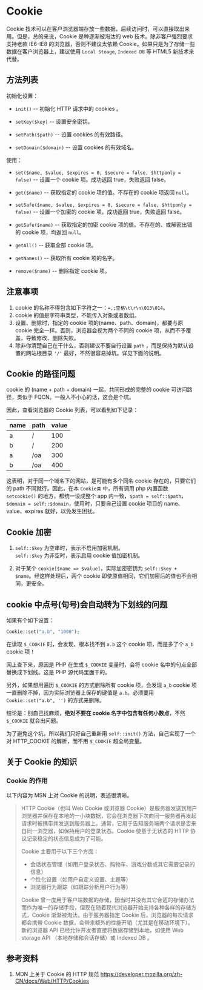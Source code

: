 # Cookie

Cookie 技术可以在客户浏览器端存放一些数据，后续访问时，可以直接取出来用。但是，总的来说，Cookie 是种逐渐被淘汰的 web 技术。除非客户强烈要求支持老款 IE6-IE8 的浏览器，否则不建议太依赖 Cookie。如果只是为了存储一些数据在客户浏览器上，建议使用 `Local Stoage`, `Indexed DB` 等 HTML5 新技术来代替。

## 方法列表

初始化设置：

- `init()` -- 初始化 HTTP 请求中的 cookies 。

- `setKey($key)` -- 设置安全密钥。

- `setPath($path)` -- 设置 cookies 的有效路径。

- `setDomain($domain)` -- 设置 cookies 的有效域名。

使用：

- `set($name, $value, $expires = 0, $secure = false, $httponly = false)` -- 设置一个 cookie 项。成功返回 true，失败返回 false。

- `get($name)` -- 获取指定的 cookie 项的值。不存在的 cookie 项返回 `null`。

- `setSafe($name, $value, $expires = 0, $secure = false, $httponly = false)` -- 设置一个加密的 cookie 项。成功返回 true，失败返回 false。

- `getSafe($name)` -- 获取指定的加密 cookie 项的值。不存在的、或解密出错的 cookie 项，均返回 `null`。

- `getAll()` -- 获取全部 cookie 项。

- `getNames()` -- 获取所有 cookie 项的名字。

- `remove($name)` -- 删除指定 cookie 项。

## 注意事项

1. cookie 的名称不得包含如下字符之一：`=,;空格\t\r\n\013\014`。
1. cookie 的值是字符串类型，不能传入对象或者数组。
1. 设置、删除时，指定的 cookie 项的(name、path、domain)，都要与原 cookie 完全一样。否则，浏览器会视为两个不同的 cookie 项，从而不予覆盖，导致修改、删除失败。
1. 除非你清楚自己在干什么，否则建议不要自行设置 `path` ，而是保持为默认设置的网站根目录 `'/'` 最好，不然很容易掉坑。详见下面的说明。

## Cookie 的路径问题

cookie 的 (name + path + domain) 一起，共同形成的完整的 cookie 可访问路径，类似于 FQCN。一般人不小心的话，这会是个坑。

因此，查看浏览器的 Cookie 列表，可以看到如下记录：

| name | path | value |
| ---- | ---- | ----- |
| a    | /    | 100   |
| b    | /    | 200   |
| a    | /oa  | 300   |
| b    | /oa  | 400   |

这表明，对于同一个域名下的网站，是可能有多个同名 cookie 存在的，只要它们的 path 不同就行。因此，在本 `Cookie类` 中，所有调用 php 内置函数 `setcookie()` 的地方，都统一设成整个 app 内一致，`$path = self::$path`，`$domain = self::$domain`，使用时，只要自己设置 cookie 项目的 name、value、expires 就好，以免发生困扰。

## Cookie 加密

1. `self::$key` 为空串时，表示不启用加密机制。<br>`self::$key` 为非空时，表示启用 cookie 值加密机制。

1. 对于某个 `cookie[$name => $value]`，实际加密密钥为 `self::$key + $name`。经这样处理后，两个 cookie 即使原值相同，它们加密后的值也不会相同，更安全。

## cookie 中点号(句号)会自动转为下划线的问题

如果有个如下设置：

```php
Cookie::set("a.b", "1000");
```

在读取 `$_COOKIE` 时，会发现，根本找不到 `a.b` 这个 cookie 项，而是多了个 `a_b` cookie 项！

网上查下来，原因是 PHP 在生成 `$_COOKIE` 变量时，会将 cookie 名中的句点全部替换成下划线。这是 PHP 源代码里面干的。

另外，如果想用遍历 `$_COOKIE` 的方式删除所有 cookie 项，会发现 `a_b` cookie 项一直删除不掉，因为实际浏览器上保存的键值是 `a.b`。必须要用 `Cookie::set("a.b", '')` 的方式来删除。

结论是：别自己找麻烦，**绝对不要在 cookie 名字中包含有任何小数点**，不然`$_COOKIE` 就会出问题。

为了避免这个坑，所以我们只好自己重新用 `self::init()` 方法，自己实现了一个对 HTTP_COOKIE 的解析，而不用 `$_COOKIE` 超全局变量。

## 关于 Cookie 的知识

### Cookie 的作用

以下内容为 MSN 上对 Cookie 的说明，表述很清晰。

> HTTP Cookie（也叫 Web Cookie 或浏览器 Cookie）是服务器发送到用户浏览器并保存在本地的一小块数据，它会在浏览器下次向同一服务器再发起请求时被携带并发送到服务器上。通常，它用于告知服务端两个请求是否来自同一浏览器，如保持用户的登录状态。Cookie 使基于无状态的 HTTP 协议记录稳定的状态信息成为了可能。
>
> Cookie 主要用于以下三个方面：
>
> - 会话状态管理（如用户登录状态、购物车、游戏分数或其它需要记录的信息）
> - 个性化设置（如用户自定义设置、主题等）
> - 浏览器行为跟踪（如跟踪分析用户行为等）
>
> Cookie 曾一度用于客户端数据的存储，因当时并没有其它合适的存储办法而作为唯一的存储手段，但现在随着现代浏览器开始支持各种各样的存储方式，Cookie 渐渐被淘汰。由于服务器指定 Cookie 后，浏览器的每次请求都会携带 Cookie 数据，会带来额外的性能开销（尤其是在移动环境下）。新的浏览器 API 已经允许开发者直接将数据存储到本地，如使用 Web storage API （本地存储和会话存储）或 Indexed DB 。

## 参考资料

1. MDN 上关于 Cookie 的 HTTP 规范 <https://developer.mozilla.org/zh-CN/docs/Web/HTTP/Cookies>
